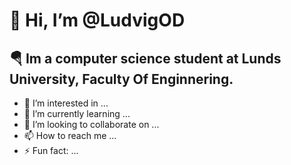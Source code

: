 # 👋 Hi, I’m @LudvigOD
## 🪂 Im a computer science student at Lunds University, Faculty Of Enginnering. 
- 👀 I’m interested in ...
- 🌱 I’m currently learning ...
- 💞️ I’m looking to collaborate on ...
- 📫 How to reach me ...
- ⚡ Fun fact: ...

<!---
LudvigOD/LudvigOD is a ✨ special ✨ repository because its `README.md` (this file) appears on your GitHub profile.
You can click the Preview link to take a look at your changes.
--->
